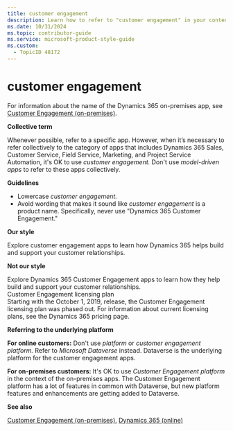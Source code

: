 ```yaml
---
title: customer engagement
description: Learn how to refer to "customer engagement" in your content.
ms.date: 10/31/2024
ms.topic: contributor-guide
ms.service: microsoft-product-style-guide
ms.custom:
  - TopicID 48172
---
```



# customer engagement

For information about the name of the Dynamics 365 on-premises app, see [Customer Engagement (on-premises)](~\a_z_names_terms\c\customer-engagement-on-premises.md). 

**Collective term**

Whenever possible, refer to a specific app. However, when it’s necessary to refer collectively to the category of apps that includes Dynamics 365 Sales, Customer Service, Field Service, Marketing, and Project Service Automation, it's OK to use *customer engagement.* Don't use *model-driven apps* to refer to these apps collectively.

**Guidelines**

- Lowercase *customer engagement.*
- Avoid wording that makes it sound like *customer engagement* is a product name. Specifically, never use "Dynamics 365 Customer Engagement."

**Our style**  

Explore customer engagement apps to learn how Dynamics 365 helps build and support your customer relationships.

**Not our style**  

Explore Dynamics 365 Customer Engagement apps to learn how they help build and support your customer relationships.  
Customer Engagement licensing plan  
Starting with the October 1, 2019, release, the Customer Engagement licensing plan was phased out. For information about current licensing plans, see the Dynamics 365 pricing page. 

**Referring to the underlying platform**

**For online customers:** Don't use *platform* or *customer engagement platform.* Refer to *Microsoft Dataverse* instead. Dataverse is the underlying platform for the customer engagement apps. 

**For on-premises customers:** It's OK to use *Customer Engagement platform* in the context of the on-premises apps. The Customer Engagement platform has a lot of features in common with Dataverse, but new platform features and enhancements are getting added to Dataverse.

**See also**

[Customer Engagement (on-premises)](~\a_z_names_terms\c\customer-engagement-on-premises.md), [Dynamics 365 (online)](~/a_z_names_terms/d/dynamics-365-online.md)

  
